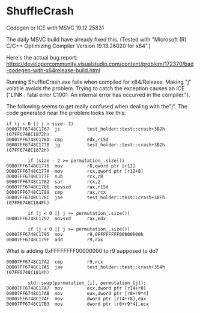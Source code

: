 # ShuffleCrash
Codegen or ICE with MSVC 19.12.25831

The daily MSVC build have already fixed this.  (Tested with "Microsoft
(R) C/C++ Optimizing Compiler Version 19.13.26020 for x64".)

Here's the actual bug report:
https://developercommunity.visualstudio.com/content/problem/172370/bad-codegen-with-x64release-build.html

Running ShuffleCrash.exe fails when compiled for x64/Release.  Making
"j" volatile avoids the problem.  Trying to catch the exception causes
an ICE ("LINK : fatal error C1001: An internal error has occurred in
the compiler.").

The following seems to get really confused when dealing with the"j".
The code generated near the problem looks like this:
```assembly
if (j < 0 || j > size- 2)
00007FF6748C1767  js          test_holder::test::crash+3B2h (07FF6748C1872h)  
00007FF6748C176D  cmp         edx,r15d  
00007FF6748C1770  jg          test_holder::test::crash+3B2h (07FF6748C1872h)  

        if (size - 2 >= permutation_.size())
00007FF6748C1776  mov         r8,qword ptr [r12]  
00007FF6748C177A  mov         rcx,qword ptr [r12+8]  
00007FF6748C177F  sub         rcx,r8  
00007FF6748C1782  sar         rcx,2  
00007FF6748C1786  movsxd      rax,r15d  
00007FF6748C1789  cmp         rax,rcx  
00007FF6748C178C  jae         test_holder::test::crash+38Fh (07FF6748C184Fh)  

        if (j < 0 || j >= permutation_.size())
00007FF6748C1792  movsxd      rax,edx  

        if (j < 0 || j >= permutation_.size())
00007FF6748C1795  mov         r9,0FFFFFFFF00000000h  
00007FF6748C179F  add         r9,rax  
```
What is adding 0xFFFFFFFF00000000 to r9 supposed to do?

```assembly
00007FF6748C17A2  cmp         r9,rcx  
00007FF6748C17A5  jae         test_holder::test::crash+354h (07FF6748C1814h)  

        std::swap(permutation_[i], permutation_[j]);
00007FF6748C17A7  mov         ecx,dword ptr [r14+r8]  
00007FF6748C17AB  mov         eax,dword ptr [r8+r9*4]  
00007FF6748C17AF  mov         dword ptr [r14+r8],eax  
00007FF6748C17B3  mov         dword ptr [r8+r9*4],ecx
```
